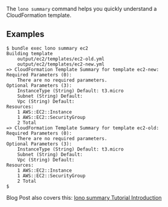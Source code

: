 The `lono summary` command helps you quickly understand a CloudFormation template.

## Examples

    $ bundle exec lono summary ec2
    Building template
        output/ec2/templates/ec2-old.yml
        output/ec2/templates/ec2-new.yml
    => CloudFormation Template Summary for template ec2-new:
    Required Parameters (0):
        There are no required parameters.
    Optional Parameters (3):
        InstanceType (String) Default: t3.micro
        Subnet (String) Default:
        Vpc (String) Default:
    Resources:
        1 AWS::EC2::Instance
        1 AWS::EC2::SecurityGroup
        2 Total
    => CloudFormation Template Summary for template ec2-old:
    Required Parameters (0):
        There are no required parameters.
    Optional Parameters (3):
        InstanceType (String) Default: t3.micro
        Subnet (String) Default:
        Vpc (String) Default:
    Resources:
        1 AWS::EC2::Instance
        1 AWS::EC2::SecurityGroup
        2 Total
    $

Blog Post also covers this: [lono summary Tutorial Introduction](https://blog.boltops.com/2017/09/18/lono-inspect-summary-tutorial-introduction)
